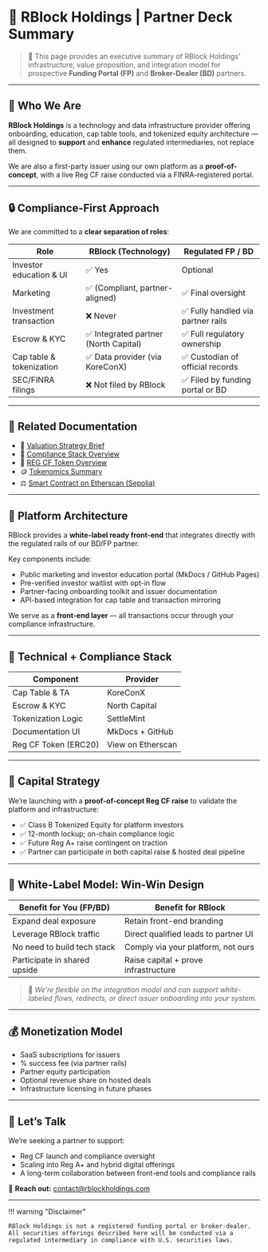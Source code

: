 # 🚀 RBlock Holdings | Partner Deck Summary

> 📄 This page provides an executive summary of RBlock Holdings' infrastructure, value proposition, and integration model for prospective **Funding Portal (FP)** and **Broker-Dealer (BD)** partners.

---

## 🧭 Who We Are

**RBlock Holdings** is a technology and data infrastructure provider offering onboarding, education, cap table tools, and tokenized equity architecture — all designed to **support** and **enhance** regulated intermediaries, not replace them.

We are also a first-party issuer using our own platform as a **proof-of-concept**, with a live Reg CF raise conducted via a FINRA-registered portal.

---

## 🔒 Compliance-First Approach

We are committed to a **clear separation of roles**:

| Role                         | RBlock (Technology)                          | Regulated FP / BD                            |
|------------------------------|----------------------------------------------|----------------------------------------------|
| Investor education & UI      | ✅ Yes                                       | Optional                                     |
| Marketing                    | ✅ (Compliant, partner-aligned)              | ✅ Final oversight                            |
| Investment transaction       | ❌ Never                                     | ✅ Fully handled via partner rails            |
| Escrow & KYC                 | ✅ Integrated partner (North Capital)        | ✅ Full regulatory ownership                  |
| Cap table & tokenization     | ✅ Data provider (via KoreConX)              | ✅ Custodian of official records              |
| SEC/FINRA filings            | ❌ Not filed by RBlock                       | ✅ Filed by funding portal or BD              |

---

## 🔗 Related Documentation

- 📄 [Valuation Strategy Brief](valuation-strategy-brief.md)
- 🧱 [Compliance Stack Overview](../ForInvestors/compliance-stack.md)
- 🧮 [REG CF Token Overview](../ForInvestors/RegCFToken.md)
- 🪙 [Tokenomics Summary](../ForInvestors/TokenomicsSummary.md)
- ⚖️ [Smart Contract on Etherscan (Sepolia)](https://sepolia.etherscan.io/address/0x769780C2BA4492Ac4B0C3C38fbD0B2CB4bb9Ba5f#code)

---

## 🧩 Platform Architecture

RBlock provides a **white-label ready front-end** that integrates directly with the regulated rails of our BD/FP partner.

Key components include:

- Public marketing and investor education portal (MkDocs / GitHub Pages)
- Pre-verified investor waitlist with opt-in flow
- Partner-facing onboarding toolkit and issuer documentation
- API-based integration for cap table and transaction mirroring

We serve as a **front-end layer** — all transactions occur through your compliance infrastructure.

---

## 🧠 Technical + Compliance Stack

| Component            | Provider            |
|---------------------|---------------------|
| Cap Table & TA      | KoreConX            |
| Escrow & KYC        | North Capital       |
| Tokenization Logic  | SettleMint          |
| Documentation UI    | MkDocs + GitHub     |
| Reg CF Token (ERC20)| View on Etherscan   |

---

## 🎯 Capital Strategy

We’re launching with a **proof-of-concept Reg CF raise** to validate the platform and infrastructure:

- ✅ Class B Tokenized Equity for platform investors
- ✅ 12-month lockup; on-chain compliance logic
- ✅ Future Reg A+ raise contingent on traction
- ✅ Partner can participate in both capital raise & hosted deal pipeline

---

## 💼 White-Label Model: Win-Win Design

| Benefit for You (FP/BD)       | Benefit for RBlock                     |
|-------------------------------|----------------------------------------|
| Expand deal exposure           | Retain front-end branding              |
| Leverage RBlock traffic        | Direct qualified leads to partner UI  |
| No need to build tech stack    | Comply via your platform, not ours     |
| Participate in shared upside   | Raise capital + prove infrastructure   |

> 🔄 *We’re flexible on the integration model and can support white-labeled flows, redirects, or direct issuer onboarding into your system.*

---

## 💰 Monetization Model

- SaaS subscriptions for issuers
- % success fee (via partner rails)
- Partner equity participation
- Optional revenue share on hosted deals
- Infrastructure licensing in future phases

---

## 🤝 Let’s Talk

We’re seeking a partner to support:

- Reg CF launch and compliance oversight
- Scaling into Reg A+ and hybrid digital offerings
- A long-term collaboration between front-end tools and compliance rails

📩 **Reach out:** [contact@rblockholdings.com](mailto:contact@rblockholdings.com)

---

!!! warning "Disclaimer"

    RBlock Holdings is not a registered funding portal or broker-dealer. All securities offerings described here will be conducted via a regulated intermediary in compliance with U.S. securities laws.


